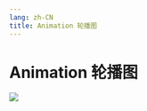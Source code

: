 ```yaml
---
lang: zh-CN
title: Animation 轮播图
---
```



# Animation 轮播图

![](../assets/VeryCapture_20220620184432.gif)